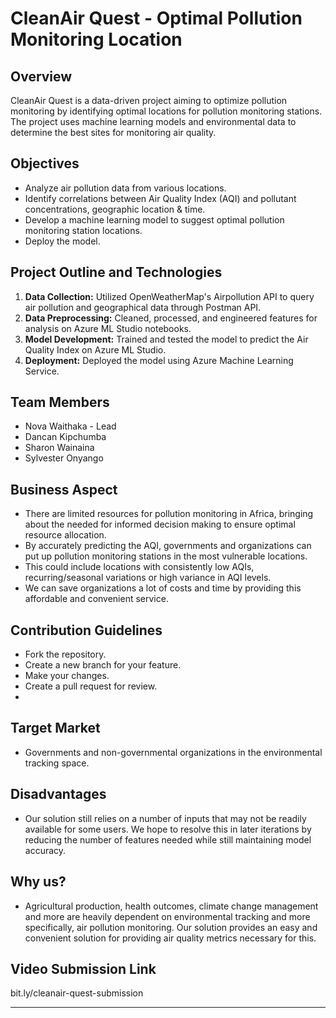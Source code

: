 # CleanAir Quest - Optimal Pollution Monitoring Location 

## Overview
CleanAir Quest is a data-driven project aiming to optimize pollution monitoring by identifying optimal locations for pollution monitoring stations. The project uses machine learning models and environmental data to determine the best sites for monitoring air quality.

## Objectives
- Analyze air pollution data from various locations.
- Identify correlations between Air Quality Index (AQI) and pollutant concentrations, geographic location & time.
- Develop a machine learning model to suggest optimal pollution monitoring station locations.
- Deploy the model.

## Project Outline and Technologies
1. **Data Collection:** Utilized OpenWeatherMap's Airpollution API to query air pollution and geographical data through Postman API.
2. **Data Preprocessing:** Cleaned, processed, and engineered features for analysis on Azure ML Studio notebooks.
3. **Model Development:** Trained and tested the model to predict the Air Quality Index on Azure ML Studio.
4. **Deployment:** Deployed the model using Azure Machine Learning Service.

## Team Members
- Nova Waithaka - Lead
- Dancan Kipchumba
- Sharon Wainaina
- Sylvester Onyango

## Business Aspect
- There are limited resources for pollution monitoring in Africa, bringing about the needed for informed decision making to ensure optimal resource allocation.
- By accurately predicting the AQI, governments and organizations can put up pollution monitoring stations in the most vulnerable locations.
- This could include locations with consistently low AQIs, recurring/seasonal variations or high variance in AQI levels.
- We can save organizations a lot of costs and time by providing this affordable and convenient service.

## Contribution Guidelines
- Fork the repository.
- Create a new branch for your feature.
- Make your changes.
- Create a pull request for review.
- 
## Target Market
 - Governments and non-governmental organizations in the environmental tracking space.

## Disadvantages
 - Our solution still relies on a number of inputs that may not be readily available for some users. We hope to resolve this in later iterations by reducing the number of features needed while still maintaining model accuracy.

## Why us? 
- Agricultural production, health outcomes, climate change management and more are heavily dependent on environmental tracking and more specifically, air pollution monitoring. Our solution provides an easy and convenient solution for providing air quality metrics necessary for this.

## Video Submission Link
bit.ly/cleanair-quest-submission

-----------
